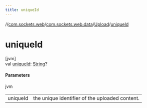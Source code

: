 ```yaml
---
title: uniqueId
---
```

//[com.sockets.web](../../../index.html)/[com.sockets.web.data](../index.html)/[Upload](index.html)/[uniqueId](unique-id.html)



# uniqueId



[jvm]\
val [uniqueId](unique-id.html): [String](https://kotlinlang.org/api/latest/jvm/stdlib/kotlin/-string/index.html)?



#### Parameters


jvm

| | |
|---|---|
| uniqueId | the unique identifier of the uploaded content. |





